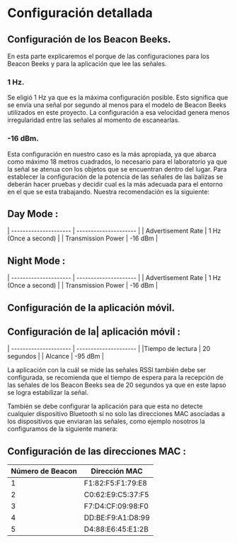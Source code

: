 # Configuración detallada


## Configuración de los Beacon Beeks.

En esta parte explicaremos el porque de las configuraciones para los Beacon Beeks y para la aplicación que lee las señales.

### 1 Hz.
 Se eligió 1 Hz ya que es la máxima configuración posible. Esto significa que se envía una señal por segundo al menos para el modelo de Beacon Beeks utilizados en este proyecto. La configuración a esa velocidad genera menos irregularidad entre las señales al momento de escanearlas.


### -16 dBm.
Esta configuración en nuestro caso es la más apropiada, ya que abarca como máximo 18 metros cuadrados, lo necesario para el laboratorio ya 
que la señal se atenua con los objetos que se encuentran dentro del lugar. Para establecer la configuración de la potencia de las señales 
de las balizas se deberán hacer pruebas y decidir cual es la más adecuada para el entorno en el que se esta trabajando. Nuestra 
recomendación es la siguiente:


##                  Day Mode :                    
| --------------------- | --------------------- |
| Advertisement Rate    | 1 Hz (Once a second)  |
| Transmission Power    | -16 dBm               |


##               Night Mode :              
| --------------------- | --------------------- |
| Advertisement Rate    | 1 Hz (Once a second)  |
| Transmission Power    | -16 dBm               |



## Configuración de la aplicación móvil.


##   Configuración de la| aplicación móvil :
| --------------------- | --------------------- |
|Tiempo de lectura      | 20 segundos           |
| Alcance               | -95 dBm               |

La aplicación con la cuál se mide las señales RSSI también debe ser configurada, se recomienda que el tiempo de espera
 para la recepción de las señales de los Beacon Beeks sea de 20 segundos ya que en este lapso se logra estabilizar la señal.
 
 También se debe configurar la aplicación para que esta no detecte cualquier dispositivo Bluetooth si no solo las direcciones MAC
 asociadas a los dispositivos que enviaran las señales, como ejemplo nosotros la configuramos de la siguiente manera:
 
 ## Configuración de  las direcciones MAC :  
|Número de Beacon       |Dirección MAC          |
| --------------------- | --------------------- |
| 1                     | F1:82:F5:F1:79:E8     |
| 2                     | C0:62:E9:C5:37:F5     |
| 3                     | F7:D4:CF:09:98:F0     |
| 4                     | DD:BE:F9:A1:D8:99     |
| 5                     | D4:88:E6:45:E1:2B     |








